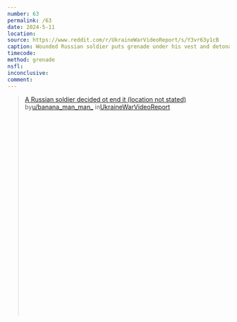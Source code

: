 ```yaml
---
number: 63
permalink: /63
date: 2024-5-11
location: 
source: https://www.reddit.com/r/UkraineWarVideoReport/s/Y3vr63y1cB
caption: Wounded Russian soldier puts grenade under his vest and detonates
timecode: 
method: grenade
nsfl: 
inconclusive: 
comment: 
---
```

<blockquote class="reddit-embed-bq" style="height:500px" data-embed-height="546"><a href="https://www.reddit.com/r/UkraineWarVideoReport/comments/1cpo6ln/a_russian_soldier_decided_ot_end_it_location_not/">A Russian soldier decided ot end it (location not stated)</a><br> by<a href="https://www.reddit.com/user/banana_man_man_/">u/banana_man_man_</a> in<a href="https://www.reddit.com/r/UkraineWarVideoReport/">UkraineWarVideoReport</a></blockquote><script async="" src="https://embed.reddit.com/widgets.js" charset="UTF-8"></script>
